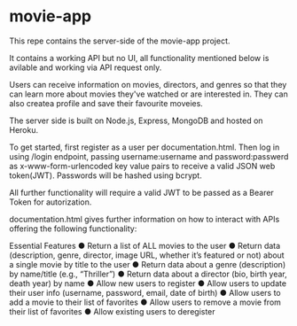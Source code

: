 # movie-app

This repe contains the server-side of the movie-app project.

It contains a working API but no UI, all functionality mentioned below is avilable and working via API request only.

Users can receive information on movies, directors, and genres so that they
can learn more about movies they've watched or are interested in. They can also createa profile and save their favourite moveies.

The server side is built on Node.js, Express, MongoDB and hosted on Heroku.

To get started, first register as a user per documentation.html. Then log in using /login endpoint, passing username:username and password:passwerd as x-www-form-urlencoded key value pairs to receive a valid JSON web token(JWT). Passwords will be hashed using bcrypt.

All further functionality will require a valid JWT to be passed as a Bearer Token for autorization.

documentation.html gives further information on how to interact with APIs offering the following functionality:

Essential Features
● Return a list of ALL movies to the user
● Return data (description, genre, director, image URL, whether it’s featured or not) about a
single movie by title to the user
● Return data about a genre (description) by name/title (e.g., “Thriller”)
● Return data about a director (bio, birth year, death year) by name
● Allow new users to register
● Allow users to update their user info (username, password, email, date of birth)
● Allow users to add a movie to their list of favorites
● Allow users to remove a movie from their list of favorites
● Allow existing users to deregister
